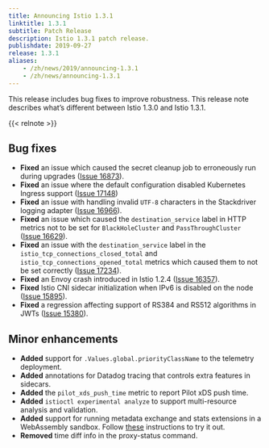```yaml
---
title: Announcing Istio 1.3.1
linktitle: 1.3.1
subtitle: Patch Release
description: Istio 1.3.1 patch release.
publishdate: 2019-09-27
release: 1.3.1
aliases:
    - /zh/news/2019/announcing-1.3.1
    - /zh/news/announcing-1.3.1
---
```


This release includes bug fixes to improve robustness. This release note describes what’s different between Istio 1.3.0 and Istio 1.3.1.

{{< relnote >}}

## Bug fixes

- **Fixed** an issue which caused the secret cleanup job to erroneously run during upgrades ([Issue 16873](https://github.com/istio/istio/issues/16873)).
- **Fixed** an issue where the default configuration disabled Kubernetes Ingress support ([Issue 17148](https://github.com/istio/istio/issues/17148))
- **Fixed** an issue with handling invalid `UTF-8` characters in the Stackdriver logging adapter ([Issue 16966](https://github.com/istio/istio/issues/16966)).
- **Fixed** an issue which caused the `destination_service` label in HTTP metrics not to be set for `BlackHoleCluster` and `PassThroughCluster` ([Issue 16629](https://github.com/istio/istio/issues/16629)).
- **Fixed** an issue with the `destination_service` label in the `istio_tcp_connections_closed_total` and `istio_tcp_connections_opened_total` metrics which caused them to not be set correctly ([Issue 17234](https://github.com/istio/istio/issues/17234)).
- **Fixed** an Envoy crash introduced in Istio 1.2.4 ([Issue 16357](https://github.com/istio/istio/issues/16357)).
- **Fixed** Istio CNI sidecar initialization when IPv6 is disabled on the node ([Issue 15895](https://github.com/istio/istio/issues/15895)).
- **Fixed** a regression affecting support of RS384 and RS512 algorithms in JWTs ([Issue 15380](https://github.com/istio/istio/issues/15380)).

## Minor enhancements

- **Added** support for `.Values.global.priorityClassName` to the telemetry deployment.
- **Added** annotations for Datadog tracing that controls extra features in sidecars.
- **Added** the `pilot_xds_push_time` metric to report Pilot xDS push time.
- **Added** `istioctl experimental analyze` to support multi-resource analysis and validation.
- **Added** support for running metadata exchange and stats extensions in a WebAssembly sandbox. Follow [these](/zh/docs/ops/telemetry/in-proxy-service-telemetry/) instructions to try it out.
- **Removed** time diff info in the proxy-status command.
